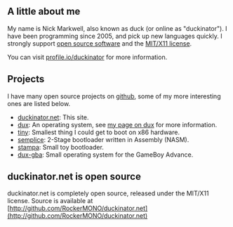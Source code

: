 ## A little about me ##
My name is Nick Markwell, also known as duck (or online as "duckinator"). I have been programming since 2005, and pick up new languages quickly. I strongly support [open source software](http://en.wikipedia.org/wiki/Open_source) and the [MIT/X11 license](http://en.wikipedia.org/wiki/MIT_License).

You can visit [profile.io/duckinator](http://profile.io/duckinator) for more information.

## Projects ##
I have many open source projects on [github](http://github.com/RockerMONO/), some of my more interesting ones are listed below.

- [duckinator.net](http://github.com/RockerMONO/duckinator.net): This site.
- [dux](http://github.com/RockerMONO/dux): An operating system, see [my page on dux](/dux) for more information.
- [tiny](http://github.com/RockerMONO/tiny): Smallest thing I could get to boot on x86 hardware.
- [semplice](http://github.com/RockerMONO/semplice): 2-Stage bootloader written in Assembly (NASM).
- [stampa](http://github.com/RockerMONO/stampa): Small toy bootloader.
- [dux-gba](http://github.com/RockerMONO/dux-gba): Small operating system for the GameBoy Advance.

## duckinator.net is open source ##

duckinator.net is completely open source, released under the MIT/X11 license.
Source is available at [http://github.com/RockerMONO/duckinator.net](http://github.com/RockerMONO/duckinator.net)
